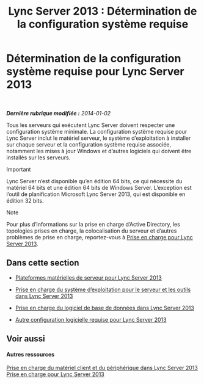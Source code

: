 ﻿---
title: 'Lync Server 2013 : Détermination de la configuration système requise'
TOCTitle: Détermination de la configuration système requise
ms:assetid: 620e81e2-42df-4eda-8498-bd56a14aa0e1
ms:mtpsurl: https://technet.microsoft.com/fr-fr/library/Gg398438(v=OCS.15)
ms:contentKeyID: 49297389
ms.date: 07/20/2017
mtps_version: v=OCS.15
ms.translationtype: HT
---

# Détermination de la configuration système requise pour Lync Server 2013

 

_**Dernière rubrique modifiée :** 2014-01-02_

Tous les serveurs qui exécutent Lync Server doivent respecter une configuration système minimale. La configuration système requise pour Lync Server inclut le matériel serveur, le système d’exploitation à installer sur chaque serveur et la configuration système requise associée, notamment les mises à jour Windows et d’autres logiciels qui doivent être installés sur les serveurs.

> [!important]  
> Lync Server n’est disponible qu’en édition 64 bits, ce qui nécessite du matériel 64 bits et une édition 64 bits de Windows Server. L’exception est l’outil de planification Microsoft Lync Server 2013, qui est disponible en édition 32 bits.

> [!note]  
> Pour plus d’informations sur la prise en charge d’Active Directory, les topologies prises en charge, la colocalisation du serveur et d’autres problèmes de prise en charge, reportez-vous à <a href="lync-server-2013-supportability.md">Prise en charge pour Lync Server 2013</a>.

## Dans cette section

  - [Plateformes matérielles de serveur pour Lync Server 2013](lync-server-2013-server-hardware-platforms.md)

  - [Prise en charge du système d’exploitation pour le serveur et les outils dans Lync Server 2013](lync-server-2013-server-and-tools-operating-system-support.md)

  - [Prise en charge du logiciel de base de données dans Lync Server 2013](lync-server-2013-database-software-support.md)

  - [Autre configuration logicielle requise pour Lync Server 2013](lync-server-2013-additional-software-requirements.md)

## Voir aussi

#### Autres ressources

[Prise en charge du matériel client et du périphérique dans Lync Server 2013](lync-server-2013-client-and-device-hardware-support.md)  
[Prise en charge pour Lync Server 2013](lync-server-2013-supportability.md)

